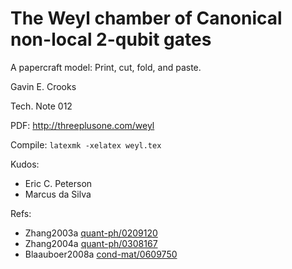 # The Weyl chamber of Canonical non-local 2-qubit gates 

A papercraft model: Print, cut, fold, and paste.

Gavin E. Crooks

Tech. Note 012

PDF: http://threeplusone.com/weyl

Compile: `latexmk -xelatex weyl.tex`


Kudos:
*	Eric C. Peterson
*	Marcus da Silva

Refs:
*	Zhang2003a [quant-ph/0209120](https://arxiv.org/abs/quant-ph/0209120)
*	Zhang2004a [quant-ph/0308167](https://arxiv.org/abs/quant-ph/0308167)
*	Blaauboer2008a [cond-mat/0609750](https://arxiv.org/abs/cond-mat/0609750)
